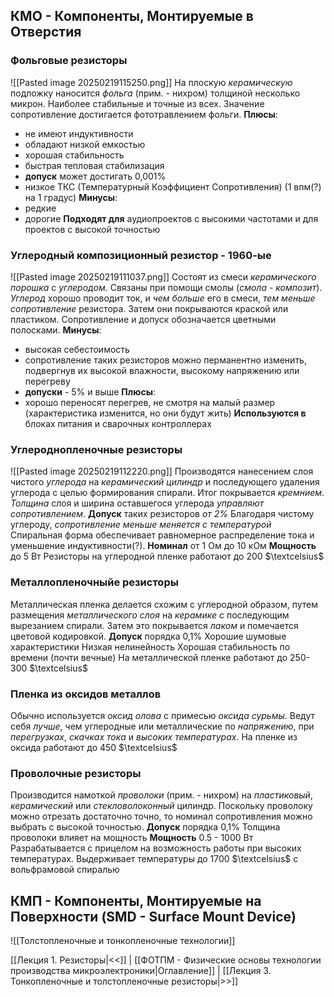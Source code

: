 ## КМО - Компоненты, Монтируемые в Отверстия
### Фольговые резисторы
![[Pasted image 20250219115250.png]]
На плоскую *керамическую* подложку наносится *фольга* (прим. - нихром) толщиной несколько микрон.
Наиболее стабильные и точные из всех.
Значение сопротивление достигается фототравлением фольги.
**Плюсы**:
- не имеют индуктивности
- обладают низкой емкостью
- хорошая стабильность
- быстрая тепловая стабилизация
- **допуск** может достигать 0,001%
- низкое ТКС (Температурный Коэффициент Сопротивления) (1 впм(?) на 1 градус)
**Минусы**:
- редкие
- дорогие
**Подходят для** аудиопроектов с высокими частотами и для проектов с высокой точностью
### Углеродный композиционный резистор - 1960-ые
![[Pasted image 20250219111037.png]]
Состоят из смеси *керамического порошка* с *углеродом*. Связаны при помощи смолы (*смола - композит*).
*Углерод* хорошо проводит ток, и *чем больше* его в смеси, *тем меньше сопротивление* резистора.
Затем они покрываются краской или пластиком.
Сопротивление и допуск обозначается цветными полосками.
**Минусы**:
- высокая себестоимость
- сопротивление таких резисторов можно перманентно изменить, подвергнув их высокой влажности, высокому напряжению или перегреву
- **допуски** - 5% и выше
**Плюсы**:
- хорошо переносят перегрев, не смотря на малый размер (характеристика изменится, но они будут жить)
**Используются в** блоках питания и сварочных контроллерах
### Углероднопленочные резисторы
![[Pasted image 20250219112220.png]]
Производятся нанесением слоя чистого *углерода* на *керамический цилиндр* и последующего удаления углерода с целью формирования спирали. Итог покрывается *кремнием*.
*Толщина* слоя и ширина оставшегося углерода *управляют сопротивлением*. 
**Допуск** таких резисторов *от 2%*
Благодаря чистому углероду, *сопротивление меньше меняется с температурой*
Спиральная форма обеспечивает равномерное распределение тока и уменьшение индуктивности(?).
**Номинал** от 1 Ом до 10 кОм
**Мощность** до 5 Вт
Резисторы на углеродной пленке работают до 200 $\textcelsius$ 
### Металлопленочныйе резисторы
Металлическая пленка делается схожим с углеродной образом, путем размещения *металлического слоя* на *керамике* с последующим вырезанием спирали. Затем это покрывается *лаком* и помечается цветовой кодировкой.
**Допуск** порядка 0,1%
Хорошие шумовые характеристики
Низкая нелинейность
Хорошая стабильность по времени (почти вечные)
На металлической пленке работают до 250-300 $\textcelsius$ 
### Пленка из оксидов металлов
Обычно используется *оксид олова* с примесью *оксида сурьмы*.
Ведут себя *лучше*, чем углеродные или металлические по *напряжению*, при *перегрузках*, *скачках тока* и *высоких температурах*.
На пленке из оксида работают до 450 $\textcelsius$ 
### Проволочные резисторы
Производится намоткой *проволоки* (прим. - нихром) на *пластиковый*, *керамический* или *стекловолоконный* цилиндр.
Поскольку проволоку можно отрезать достаточно точно, то номинал сопротивления можно выбрать с высокой точностью. 
**Допуск** порядка 0,1%
Толщина проволоки влияет на мощность
**Мощность** 0.5 - 1000 Вт
Разрабатывается с прицелом на возможность работы при высоких температурах.
Выдерживает температуры до 1700 $\textcelsius$ с вольфрамовой спиралью
## КМП - Компоненты, Монтируемые на Поверхности (SMD - Surface Mount Device)
 ![[Толстопленочные и тонкопленочные технологии]]

[[Лекция 1. Резисторы|<<]] | [[ФОТПМ - Физические основы технологии производства микроэлектроники|Оглавление]] | [[Лекция 3. Тонкопленочные и толстопленочные резисторы|>>]]